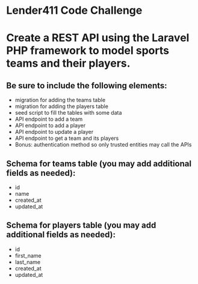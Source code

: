 # Lender411 Code Challenge

# Create a REST API using the Laravel PHP framework to model sports teams and their players.

## Be sure to include the following elements:

- migration for adding the teams table
- migration for adding the players table
- seed script to fill the tables with some data
- API endpoint to add a team
- API endpoint to add a player
- API endpoint to update a player
- API endpoint to get a team and its players
- Bonus: authentication method so only trusted entities may call the APIs

## Schema for teams table (you may add additional fields as needed):

- id
- name
- created_at
- updated_at



## Schema for players table (you may add additional fields as needed):

- id
- first_name
- last_name
- created_at
- updated_at